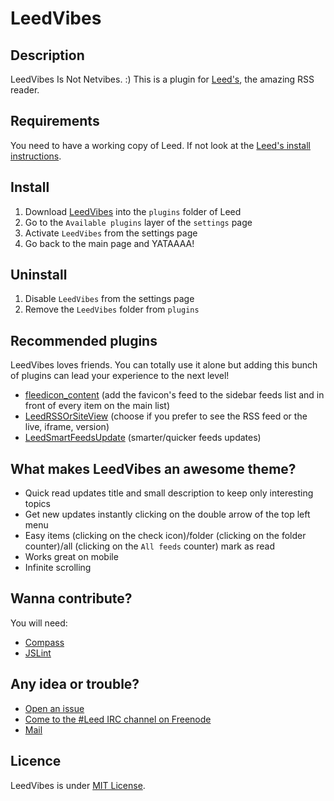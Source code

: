 # LeedVibes

## Description

LeedVibes Is Not Netvibes. :)
This is a plugin for [Leed's](https://github.com/ldleman/Leed), the amazing RSS reader.

## Requirements

You need to have a working copy of Leed. If not look at the [Leed's install instructions](https://github.com/ldleman/Leed#installation-1).

## Install

1. Download [LeedVibes](archive/master.zip) into the `plugins` folder of Leed
2. Go to the `Available plugins` layer of the `settings` page
3. Activate `LeedVibes` from the settings page
4. Go back to the main page and YATAAAA!

## Uninstall

1. Disable `LeedVibes` from the settings page
2. Remove the `LeedVibes` folder from `plugins`

## Recommended plugins

LeedVibes loves friends. You can totally use it alone but adding this bunch of plugins can lead your experience to the next level!
- [fleedicon_content](https://github.com/ldleman/Leed-market/tree/master/fleedicon_content) (add the favicon's feed to the sidebar feeds list and in front of every item on the main list)
- [LeedRSSOrSiteView](https://github.com/Simounet/LeedRSSOrSiteView) (choose if you prefer to see the RSS feed or the live, iframe, version)
- [LeedSmartFeedsUpdate](https://github.com/Simounet/LeedSmartFeedsUpdate) (smarter/quicker feeds updates)

## What makes LeedVibes an awesome theme?

- Quick read updates title and small description to keep only interesting topics
- Get new updates instantly clicking on the double arrow of the top left menu
- Easy items (clicking on the check icon)/folder (clicking on the folder counter)/all (clicking on the `All feeds` counter) mark as read
- Works great on mobile
- Infinite scrolling

## Wanna contribute?

You will need:
- [Compass](http://compass-style.org/)
- [JSLint](https://github.com/douglascrockford/JSLint)

## Any idea or trouble?

- [Open an issue](https://github.com/Simounet/LeedVibes/issues/new)
- [Come to the #Leed IRC channel on Freenode](https://kiwiirc.com/client/irc.freenode.net/#Leed)
- [Mail](mailto:leedvibes@simounet.net)

## Licence

LeedVibes is under [MIT License](http://opensource.org/licenses/MIT).
